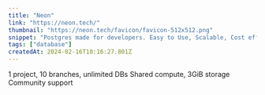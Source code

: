 ```yaml
---
title: "Neon"
link: "https://neon.tech/"
thumbnail: "https://neon.tech/favicon/favicon-512x512.png"
snippet: "Postgres made for developers. Easy to Use, Scalable, Cost efficient solution for your next project."
tags: ["database"]
createdAt: 2024-02-16T10:16:27.801Z
---
```

1 project, 10 branches, unlimited DBs
Shared compute, 3GiB storage
Community support

